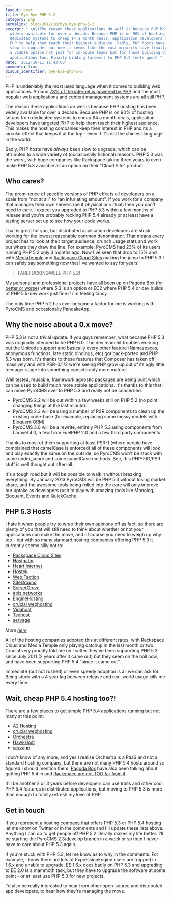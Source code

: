 ```yaml
---
layout: post
title: Bye Bye PHP 5.2
category: php
permalink: blog/2012/10/bye-bye-php-5-2
excerpt: " \n\tThe reason these applications do well is because PHP hosting has been
  widely available for over a decade. Because PHP is on 90% of hosting setups from
  dedicated systems to cheap $4 a month deals, application developers have targeted
  PHP to help them reach their highest audience. Sadly, PHP hosts have always been
  slow to upgrade, but now it seems like the vast majority have finally made PHP 5.3
  a viable option not just for in-house teams but for those building distributable
  applications too. Finally bidding farewell to PHP 5.2 feels good! "
date: '2012-10-11 11:43:00'
comments: true
disqus_identifier: bye-bye-php-5-2
---
```


PHP is undeniably the most used language when it comes to building web applications. Around [78% of the internet is powered by PHP](http://w3techs.com/technologies/overview/programming_language/all) and the most popular web applications and content management systems are all still PHP.

The reason these applications do well is because PHP hosting has been widely available for over a decade. Because PHP is on 90% of hosting setups from dedicated systems to cheap $4 a month deals, application developers have targeted PHP to help them reach their highest audience. This makes the hosting companies keep their interest in PHP and its a circular effect that keeps it at the top - even if it's not the shiniest language in the world.

Sadly, PHP hosts have _always_ been slow to upgrade, which can be attributed to a wide variety of (occasionally fictional) reasons. PHP 5.3 was the worst, with huge companies like Rackspace taking three years to even make PHP 5.3 available as an option on their "Cloud Site" product.

## Who cares?

The prominence of specific versions of PHP effects all developers on a scale from "not at all" to "an infuriating amount". If you work for a company that manages their own servers (be it physical or virtual) then you don't need to care. I expect you upgraded to PHP 5.3 within a few months of release and you're probably rocking PHP 5.4 already or at least have a testing server set up to see how your code works.

That is great for you, but distributed application developers are stuck working for the lowest reasonable common denominator. That means every project has to look at their target audience, crunch usage stats and work out where they draw the line. For example, PyroCMS had 23% of its users running PHP 5.2 only 3 months ago. Now I've seen that drop to 15% and with [MediaTemple][mediatemple-upgrade] and [Rackspace Cloud Sites][rackspace-53] making the jump to PHP 5.3 I can safely say something now that I've wanted to say for years:

> FAREFUCKINGWELL PHP 5.2!

My personal and professional projects have all been up on Pagoda Box ([for better or worse][pipe-dream]) where 5.3 is an option or EC2 where PHP 5.4 or dev builds of PHP 5.5-dev work just fine if i'm feeling fancy.

The only time PHP 5.2 has ever become a factor for me is working with PyroCMS and occasionally PancakeApp.

## Why the noise about a 0.x move?

PHP 5.3 is not a trivial update. If you guys remember, what became PHP 5.3 was originally intended to be PHP 6.0. The dev team hit troubles working out the Unicode support and basically every other feature (Namespaces, anonymous functions, late static bindings, etc) got back-ported and PHP 5.3 was born. It's thanks to these features that Composer has taken off massively and with PSR-0/1/2 we're seeing PHP grow up out of its ugly little teenager stage into something considerably more mature. 

Well tested, reusable, framework agnostic packages are being built which can be used to build much more stable applications. It's thanks to this that I can move PyroCMS over to PHP 5.3 and really not be concerned.

* PyroCMS 2.2 will be out within a few weeks still on PHP 5.2 (no point changing things at the last minute).
* PyroCMS 2.3 will be using a number of PSR components to clean up the existing code-base (for example, replacing some messy models with Eloquent ORM)
* PyroCMS 3.0 will be a rewrite, entirely PHP 5.3 using components from Laravel 4.0, a few from FuelPHP 2.0 and a few third party components.

Thanks to most of them supporting at least PSR-1 (where people have complained that camelCase is enforced) all of these components will look and play exactly the same on the outside, so PyroCMS won't be stuck with some under_score and some camelCase methods. See, this PHP-FIG/PSR stuff is well thought out after-all.

It's a tough road but it will be possible to walk it without breaking everything. By January 2013 PyroCMS will be PHP 5.3 without losing market share, and the awesome tools being rolled into the core will only improve our uptake as developers rush to play with amazing tools like Monolog, Eloquent, Events and QuickCache.

## PHP 5.3 Hosts

I hate it when people try to wrap their own opinions off as fact, so there are plenty of you that will still need to think about whether or not your applications can make the move, and of course you need to weigh up why too - but with so many standard hosting companies offering PHP 5.3 it currently seems silly not to:

* [Rackspace Cloud Sites](http://www.rackspace.com/cloud/public/sites/)
* [Hostgator](http://support.hostgator.com/articles/hosting-guide/hardware-software/php-5-3)
* [Heart Internet](http://www.heartinternet.co.uk/blog/2011/02/introducing-php-5-3-5/)
* [Hostek](http://hostek.com/hosting/linux/cpanel/php5.3-hosting.asp)
* [Web Faction](https://www.webfaction.com/services/hosting)
* [SiteGround](https://www.siteground.com/php-hosting.htm)
* [ServerGrove](http://servergrove.com/)
* [apis networks ](http://apisnetworks.com/web-hosting-packages)
* [EngineHosting](http://www.enginehosting.com/)
* [crucial webhosting](http://www.crucialwebhost.com/)
* [Vidahost](https://www.vidahost.com/)
* [Tsohost](https://www.tsohost.com/)
* [servage](http://servage.net/)

_More [here](http://nephtaliproject.com/php53hosts/)_

All of the hosting companies adopted this at different rates, with Rackspace Cloud and Media Temple only playing catchup in the last month or two. Crucial very proudly told me on Twitter they've been supporting PHP 5.3 since July 2011 (2 years after it came out) but they seem on the ball now, and have been supporting PHP 5.4 "since it came out". 

Immediate (but not rushed) or even speedy adoption is all we can ask for. Being stuck with a 4 year lag between release and real-world usage kills me every time.

## Wait, cheap PHP 5.4 hosting too?!

There are a few places to get simple PHP 5.4 applications running but not many at this point:

* [A2 Hosting](http://www.a2hosting.com/php-hosting)
* [crucial webhosting](http://www.crucialwebhost.com/)
* [Orchestra](http://orchestra.io)
* [HawkHost](http://hawkhost.com)
* [servage](http://servage.net/)

I don't know of any more, and yes I realise Orchestra is a PaaS and not a standard hosting company, but there are not many PHP 5.4 hosts around so figured I should mention them. [Pagoda Box](http://pagodabox.com) have also been talking about getting PHP 5.4 in and [Rackspace are not TOO far from it][rackspace-54].

It'll be another 2 or 3 years before developers can use traits and other cool PHP 5.4 features in distributed applications, but moving to PHP 5.3 is more than enough to totally refresh my love of PHP.

## Get in touch

If you represent a hosting company that offers PHP 5.3 or PHP 5.4 hosting let me know on Twitter or in the comments and I'll update these lists above. Anything I can do to get people off PHP 5.2 literally makes my life better. I'll be starting the PyroCMS 2.3/develop branch in a week or so then I never have to care about PHP 5.3 again.

If you're stuck with PHP 5.2, let me know as to why in the comments. For example, I know there are lots of ExpressionEngine users are trapped in 1.6.x and unable to upgrade. EE 1.6.x does badly on PHP 5.3 and upgrading to EE 2.0 is a mammoth task, but they have to upgrade the software at some point - or at least use PHP 5.3 for new projects.

I'd also be really interested to hear from other open-source and distributed app developers, to hear how they're managing the move.

  [mediatemple-upgrade]: http://weblog.mediatemple.net/2012/02/28/gs-update-php-spring-cleaning/
  [rackspace-53]: http://feedback.rackspace.com/forums/71021-product-feedback/suggestions/997049-php-5-3-support-in-cloud-sites
  [rackspace-54]: http://feedback.rackspace.com/forums/71021-product-feedback/suggestions/2642991-php-5-4-support-in-cloud-sites
  [pipe-dream]: /blog/2012/10/cloud-hosting-php-pipe-dream